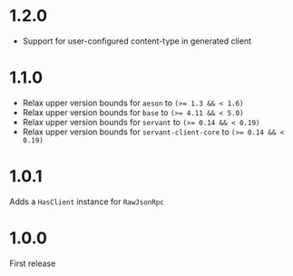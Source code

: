 # 1.2.0

* Support for user-configured content-type in generated client

# 1.1.0

* Relax upper version bounds for `aeson` to `(>= 1.3 && < 1.6)`
* Relax upper version bounds for `base` to `(>= 4.11 && < 5.0)`
* Relax upper version bounds for `servant` to `(>= 0.14 && < 0.19)`
* Relax upper version bounds for `servant-client-core` to `(>= 0.14 && < 0.19)`

# 1.0.1

Adds a `HasClient` instance for `RawJsonRpc`

# 1.0.0

First release
